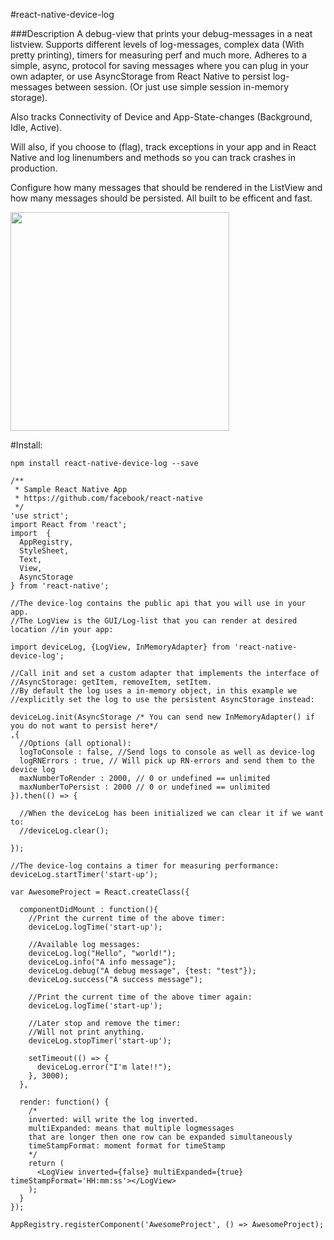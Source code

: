 #react-native-device-log

###Description
A debug-view that prints your debug-messages in a neat listview.
Supports different levels of log-messages, complex data (With pretty printing), timers for measuring perf and much more.
Adheres to a simple, async, protocol for saving messages where you can plug in your own adapter, or
use AsyncStorage from React Native to persist log-messages between session. (Or just use simple session in-memory storage).

Also tracks Connectivity of Device and App-State-changes (Background, Idle, Active).

Will also, if you choose to (flag), track exceptions in your app and in React Native and log linenumbers and methods
so you can track crashes in production.

Configure how many messages that should be rendered in the ListView and how many messages should be persisted.
All built to be efficent and fast.

<a href="https://dl.dropboxusercontent.com/u/12645300/Screenshots/react-native-device-log.gif"><img src="https://dl.dropboxusercontent.com/u/12645300/Screenshots/react-native-device-log.gif" width="350"></a>


#Install:
```
npm install react-native-device-log --save
```

```
/**
 * Sample React Native App
 * https://github.com/facebook/react-native
 */
'use strict';
import React from 'react';
import  {
  AppRegistry,
  StyleSheet,
  Text,
  View,
  AsyncStorage
} from 'react-native';

//The device-log contains the public api that you will use in your app.
//The LogView is the GUI/Log-list that you can render at desired location //in your app:

import deviceLog, {LogView, InMemoryAdapter} from 'react-native-device-log';

//Call init and set a custom adapter that implements the interface of
//AsyncStorage: getItem, removeItem, setItem.
//By default the log uses a in-memory object, in this example we
//explicitly set the log to use the persistent AsyncStorage instead:

deviceLog.init(AsyncStorage /* You can send new InMemoryAdapter() if you do not want to persist here*/
,{
  //Options (all optional):
  logToConsole : false, //Send logs to console as well as device-log
  logRNErrors : true, // Will pick up RN-errors and send them to the device log
  maxNumberToRender : 2000, // 0 or undefined == unlimited
  maxNumberToPersist : 2000 // 0 or undefined == unlimited
}).then(() => {

  //When the deviceLog has been initialized we can clear it if we want to:
  //deviceLog.clear();

});

//The device-log contains a timer for measuring performance:
deviceLog.startTimer('start-up');

var AwesomeProject = React.createClass({

  componentDidMount : function(){
    //Print the current time of the above timer:
    deviceLog.logTime('start-up');

    //Available log messages:
    deviceLog.log("Hello", "world!");
    deviceLog.info("A info message");
    deviceLog.debug("A debug message", {test: "test"});
    deviceLog.success("A success message");

    //Print the current time of the above timer again:
    deviceLog.logTime('start-up');

    //Later stop and remove the timer:
    //Will not print anything.
    deviceLog.stopTimer('start-up');

    setTimeout(() => {
      deviceLog.error("I'm late!!");
    }, 3000);
  },

  render: function() {
    /*
    inverted: will write the log inverted.
    multiExpanded: means that multiple logmessages
    that are longer then one row can be expanded simultaneously
    timeStampFormat: moment format for timeStamp
    */
    return (
      <LogView inverted={false} multiExpanded={true} timeStampFormat='HH:mm:ss'></LogView>
    );
  }
});

AppRegistry.registerComponent('AwesomeProject', () => AwesomeProject);
```
